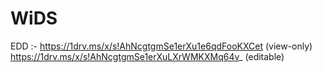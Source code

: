 # WiDS

EDD :- https://1drv.ms/x/s!AhNcgtgmSe1erXu1e6qdFooKXCet (view-only) https://1drv.ms/x/s!AhNcgtgmSe1erXuLXrWMKXMq64v_ (editable)
